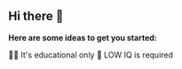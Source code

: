 ## Hi there 👋



**Here are some ideas to get you started:**

🙋‍♀️ It's educational only
🍿 LOW IQ is required


